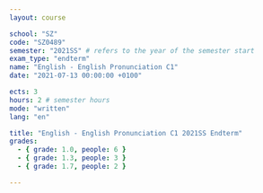 ```yaml
---
layout: course

school: "SZ"
code: "SZ0489"
semester: "2021SS" # refers to the year of the semester start
exam_type: "endterm"
name: "English - English Pronunciation C1"
date: "2021-07-13 00:00:00 +0100"

ects: 3
hours: 2 # semester hours
mode: "written"
lang: "en"

title: "English - English Pronunciation C1 2021SS Endterm"
grades:
  - { grade: 1.0, people: 6 }
  - { grade: 1.3, people: 3 }
  - { grade: 1.7, people: 2 }

---
```



